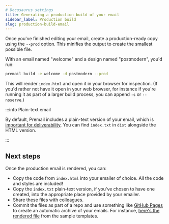 ```yaml
---
# Docusaurus settings
title: Generating a production build of your email
sidebar_label: Production build
slug: production-build-email
---
```


Once you've finished editing your email, create a production-ready copy using
the `--prod` option. This minifies the output to create the smallest possible
file.

With an email named "welcome" and a design named "postmodern", you'd run:

```sh
premail build -e welcome -d postmodern --prod
```

This will render `index.html` and open it in your browser for inspection. (If
you'd rather not have it open in your web browser, for instance if you're
running it as part of a larger build process, you can append `-s` or
`--noserve`.)

:::info Plain-text email

By default, Premail includes a plain-text version of your email, which is
[important for deliverability](https://www.litmus.com/blog/best-practices-for-plain-text-emails-a-look-at-why-theyre-important/).
You can find `index.txt` in `dist` alongside the HTML version.

:::

## Next steps

Once the production email is rendered, you can:

- Copy the code from `index.html` into your emailer of choice. All the code and
  styles are included!
- Copy the `index.txt` plain-text version, if you've chosen to have one created,
  into the appropriate place provided by your emailer.
- Share these files with colleagues.
- Commit the files as part of a repo and use something like
  [GitHub Pages](https://pages.github.com/) to create an automatic archive of
  your emails. For instance,
  [here's the rendered file](https://refined-github-html-preview.kidonng.workers.dev/premail/premail/raw/main/src/scaffolding/project/designs/_default/dist/index.html)
  from the sample templates.
